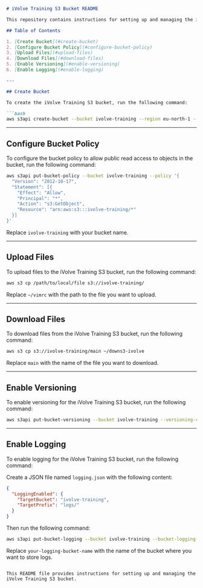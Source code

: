 
```markdown
# iVolve Training S3 Bucket README

This repository contains instructions for setting up and managing the iVolve Training S3 bucket.

## Table of Contents

1. [Create Bucket](#create-bucket)
2. [Configure Bucket Policy](#configure-bucket-policy)
3. [Upload Files](#upload-files)
4. [Download Files](#download-files)
5. [Enable Versioning](#enable-versioning)
6. [Enable Logging](#enable-logging)

---

## Create Bucket

To create the iVolve Training S3 bucket, run the following command:

```bash
aws s3api create-bucket --bucket ivolve-training --region eu-north-1 --create-bucket-configuration LocationConstraint=eu-north-1
```


---

## Configure Bucket Policy

To configure the bucket policy to allow public read access to objects in the bucket, run the following command:

```bash
aws s3api put-bucket-policy --bucket ivolve-training --policy '{
  "Version": "2012-10-17",
  "Statement": [{
    "Effect": "Allow",
    "Principal": "*",
    "Action": "s3:GetObject",
    "Resource": "arn:aws:s3:::ivolve-training/*"
  }]
}'
```

Replace `ivolve-training` with your bucket name.

---

## Upload Files

To upload files to the iVolve Training S3 bucket, run the following command:

```bash
aws s3 cp /path/to/local/file s3://ivolve-training/
```

Replace `~/vimrc` with the path to the file you want to upload.

---

## Download Files

To download files from the iVolve Training S3 bucket, run the following command:

```bash
aws s3 cp s3://ivolve-training/main ~/downs3-ivolve
```

Replace `main` with the name of the file you want to download.

---

## Enable Versioning

To enable versioning for the iVolve Training S3 bucket, run the following command:

```bash
aws s3api put-bucket-versioning --bucket ivolve-training --versioning-configuration Status=Enabled
```

---

## Enable Logging

To enable logging for the iVolve Training S3 bucket, run the following command:

Create a JSON file named `logging.json` with the following content:

```json
{
  "LoggingEnabled": {
    "TargetBucket": "ivolve-training",
    "TargetPrefix": "logs/"
  }
}
```

Then run the following command:

```bash
aws s3api put-bucket-logging --bucket ivolve-training --bucket-logging-status file://logging.json
```

Replace `your-logging-bucket-name` with the name of the bucket where you want to store logs.

```

This README file provides instructions for setting up and managing the iVolve Training S3 bucket.
